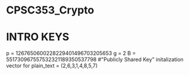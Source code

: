 # CPSC353_Crypto

# INTRO KEYS
p = 1267650600228229401496703205653
g = 2
B = 551730967557532321189350537798                  #"Publicly Shared Key"
initalization vector for plain_text = (2,6,3,1,4,8,5,7)      

